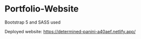 # Portfolio-Website
 Bootstrap 5 and SASS used
 
 Deployed website: https://determined-panini-a40aef.netlify.app/
